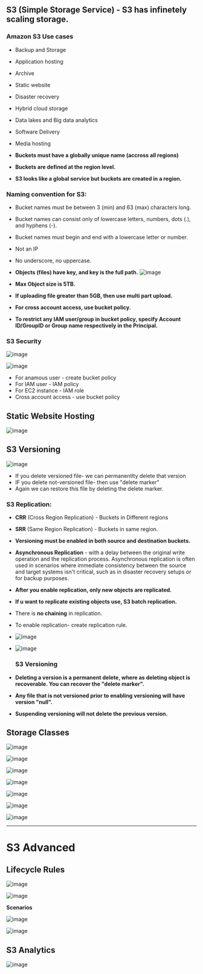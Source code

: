 ## S3 (Simple Storage Service) - S3 has infinetely scaling storage.

### Amazon S3 Use cases

- Backup and Storage
- Application hosting
- Archive
- Static website 
- Disaster recovery
- Hybrid cloud storage
- Data lakes and Big data analytics
- Software Delivery
- Media hosting


- **Buckets must have a globally unique name (accross all regions)**
- **Buckets are defined at the region level.**
- **S3 looks like a global service but buckets are created in a region.**

### Naming convention for S3:

- Bucket names must be between 3 (min) and 63 (max) characters long.
- Bucket names can consist only of lowercase letters, numbers, dots (.), and hyphens (-).
- Bucket names must begin and end with a lowercase letter or number.
- Not an IP
- No underscore, no uppercase.

- **Objects (files) have key, and key is the full path.**
  ![image](https://github.com/muppin/mastering-DevOps/assets/56094875/d2efb50d-2dcc-4224-9614-cba2d88f34c5)

- **Max Object size is 5TB.**
- **If uploading file greater than 5GB, then use multi part upload.**
- **For cross account access, use bucket policy.**
- **To restrict any IAM user/group in bucket policy, specify Account ID/GroupID or Group name respectively in the Principal.**

### S3 Security

![image](https://github.com/muppin/mastering-DevOps/assets/56094875/6db284a3-c608-4625-98c7-1f2ae87a6b41)

![image](https://github.com/muppin/mastering-DevOps/assets/56094875/9b74923d-23d7-401a-9e2e-327eb8666acb)

- For anamous user - create bucket policy
- For IAM user - IAM policy
- For EC2 instance - IAM role
- Cross account access - use bucket policy

## Static Website Hosting

![image](https://github.com/muppin/mastering-DevOps/assets/56094875/c0a90f8a-a0c8-47ed-a7a1-1f911790a9ac)

## S3 Versioning

![image](https://github.com/muppin/mastering-DevOps/assets/56094875/036e4b5f-baed-4441-b22e-78c46697b9f4)

- If you delete versioned file- we can permanentlty delete that version
- IF you delete not-versioned file- then use "delete marker"
- Again we can restore this file by deleting the delete marker.



### S3 Replication:
- **CRR** (Cross Region Replication) - Buckets in Different regions
- **SRR** (Same Region Replication) - Buckets in same region.
- **Versioning must be enabled in both source and destination buckets.**
- **Asynchronous Replication** - with a delay between the original write operation and the replication process. Asynchronous replication is often used in scenarios where immediate consistency between the source and target systems isn't critical, such as in disaster recovery setups or for backup purposes.
- **After you enable replication, only new objects are replicated.**
- **If u want to replicate existing objects use, S3 batch replication.**
- There is **no chaining** in replication.
- To enable replication- create replication rule.
- ![image](https://github.com/muppin/mastering-DevOps/assets/56094875/62d3d8a4-f37d-4caa-b883-ddbf7123af02)
- ![image](https://github.com/muppin/mastering-DevOps/assets/56094875/27f32666-9d33-4d31-9290-f4a0bcdad098)




  ### S3 Versioning
- **Deleting a version is a permanent delete, where as deleting object is recoverable. You can recover the "delete marker".**
-  **Any file that is not versioned prior to enabling versioning will have version "null".**
-  **Suspending versioning will not delete the previous version.**


## Storage Classes

![image](https://github.com/muppin/mastering-DevOps/assets/56094875/2654ae6b-e5d3-4809-8bb5-cd41ee98e992)

![image](https://github.com/muppin/mastering-DevOps/assets/56094875/b0699946-c4c4-431c-a3f4-6997d9f95b38)

![image](https://github.com/muppin/mastering-DevOps/assets/56094875/3fd36ddd-bfc3-483f-927d-c0cd942db8ce)

![image](https://github.com/muppin/mastering-DevOps/assets/56094875/5a463e96-f610-4de5-b545-aae6e14b5718)

![image](https://github.com/muppin/mastering-DevOps/assets/56094875/12e2d78d-5656-4184-a96a-f29084221ad0)

![image](https://github.com/muppin/mastering-DevOps/assets/56094875/75312234-bd92-4acd-9ed7-6ff2bac511a1)

![image](https://github.com/muppin/mastering-DevOps/assets/56094875/cd205ba7-4af3-4b49-8c7f-ff803da1ceed)


**********************************************************************************************************************************************************************************************

# S3 Advanced

## Lifecycle Rules

![image](https://github.com/muppin/mastering-DevOps/assets/56094875/bd1eecb2-4d2e-42df-b484-b97f26d97db6)

![image](https://github.com/muppin/mastering-DevOps/assets/56094875/f217a7c9-5376-4e57-bd98-47640739e68a)

**Scenarios**

![image](https://github.com/muppin/mastering-DevOps/assets/56094875/8252c63f-8d88-432a-b009-c9a7d1be9ef0)

![image](https://github.com/muppin/mastering-DevOps/assets/56094875/c8acd118-9506-4f07-b5b2-4fa8389e972a)

## S3 Analytics

![image](https://github.com/muppin/mastering-DevOps/assets/56094875/eb626384-156d-40a4-9765-cc2b28af2237)














